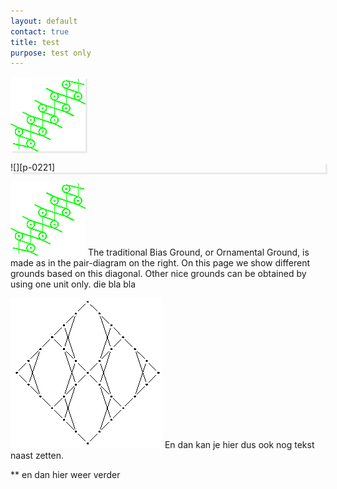```yaml
---
layout: default
contact: true
title: test
purpose: test only
---
```


<style>
.shade {
   box-shadow: 3px 3px #ebebeb;
}
</style>


<img src="../images_wt/gf-0221-wt.png?align=right" class="shade">


<p class="shade"> 
![][p-0221]
</p>



[![biasground][p-0221]][c]
The traditional Bias Ground, or Ornamental Ground, is made as in the pair-diagram on the right. On this page we show different grounds based on this diagonal.
Other nice grounds can be obtained by using one unit only.
die bla bla

[![bigger][b]][c]
En dan kan je hier dus ook nog tekst naast zetten.
<p style="clear: both"></p>

** en dan hier weer verder

[p-0221]: ../images_wt/gf-0221-wt.png?align=right
[b]: ../images_wt/big-rose.png?align=left
[c]: https://d-bl.github.io/GroundForge/tiles?patchWidth=16&patchHeight=24&b1=ct&f1=ct&c2=c&e2=c&b3=ct&d3=ctc&f3=ct&tile=-5---5,--C-B-,-B-5-C&footsideStitch=ctctt&tileStitch=ct&headsideStitch=ctctt&shiftColsSW=-3&shiftRowsSW=3&shiftColsSE=3&shiftRowsSE=3

